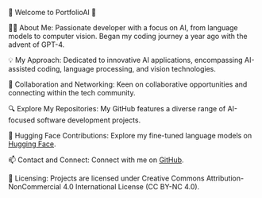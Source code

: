 🌟 Welcome to PortfolioAI 🌟

👨‍💻 About Me:
  Passionate developer with a focus on AI, from language models to computer vision. Began my coding journey a year ago with the advent of GPT-4.

💡 My Approach:
  Dedicated to innovative AI applications, encompassing AI-assisted coding, language processing, and vision technologies.

🤝 Collaboration and Networking:
  Keen on collaborative opportunities and connecting within the tech community.

🔍 Explore My Repositories:
  My GitHub features a diverse range of AI-focused software development projects.

🤗 Hugging Face Contributions:
  Explore my fine-tuned language models on [Hugging Face](https://huggingface.co/phanerozoic).

📫 Contact and Connect:
  Connect with me on [GitHub](https://github.com/PortfolioAI).

📜 Licensing:
  Projects are licensed under Creative Commons Attribution-NonCommercial 4.0 International License (CC BY-NC 4.0).
